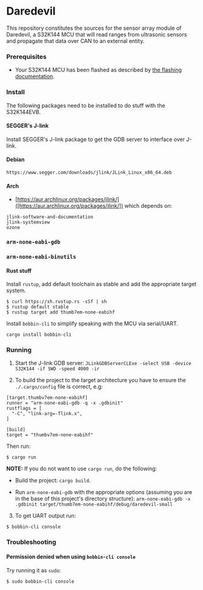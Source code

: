 # Daredevil
This repository constitutes the sources for the sensor array module of Daredevil,
a S32K144 MCU that will read ranges from ultrasonic sensors and propagate that data over CAN to an external entity.

### Prerequisites
* Your S32K144 MCU has been flashed as described by [the flashing documentation](./doc/FLASHING.md).

### Install
The following packages need to be installed to do stuff with the S32K144EVB.

#### SEGGER's J-link
Install SEGGER's J-link package to get the GDB server to interface over J-link.

#### Debian
`https://www.segger.com/downloads/jlink/JLink_Linux_x86_64.deb`

#### Arch
* [https://aur.archlinux.org/packages/jlink/]([https://aur.archlinux.org/packages/jlink/]) which depends on:

```
jlink-software-and-documentation
jlink-systemview
ozone
```

### `arm-none-eabi-gdb`

### `arm-none-eabi-binutils`


#### Rust stuff
Install `rustup`, add default toolchain as stable and add the appropriate target system.

```
$ curl https://sh.rustup.rs -sSf | sh
$ rustup default stable
$ rustup target add thumb7em-none-eabihf
```

Install `bobbin-cli` to simplify speaking with the MCU via serial/UART.

```
cargo install bobbin-cli
```

### Running
1. Start the J-link GDB server:
`JLinkGDBServerCLExe -select USB -device S32K144 -if SWD -speed 4000 -ir`

2. To build the project to the target architecture you have to ensure the `./.cargo/config` file is
correct, e.g:
```
[target.thumbv7em-none-eabihf]
runner = "arm-none-eabi-gdb -q -x .gdbinit"
rustflags = [
  "-C", "link-arg=-Tlink.x",
]

[build]
target = "thumbv7em-none-eabihf"
```

Then run:
```
$ cargo run
```

**NOTE:** If you do not want to use `cargo run`, do the following:

* Build the project: `cargo build`.

* Run `arm-none-eabi-gdb` with the appropriate options (assuming you are in the base of this
project's directory structure):
`arm-none-eabi-gdb -x .gdbinit target/thumb7em-none-eabihf/debug/daredevil-small`

3. To get UART output run:

```
$ bobbin-cli console
```

### Troubleshooting
#### Permission denied when using `bobbin-cli console`
Try running it as `sudo`:

```
$ sudo bobbin-cli console
```
